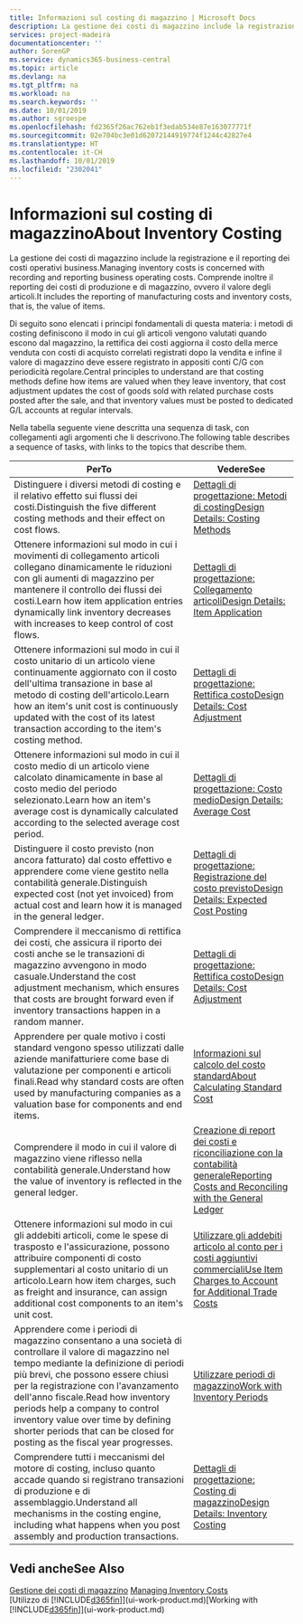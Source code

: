 ```yaml
---
title: Informazioni sul costing di magazzino | Microsoft Docs
description: La gestione dei costi di magazzino include la registrazione e il reporting dei costi operativi business. Comprende inoltre il reporting dei costi di produzione e di magazzino, ovvero il valore degli articoli.
services: project-madeira
documentationcenter: ''
author: SorenGP
ms.service: dynamics365-business-central
ms.topic: article
ms.devlang: na
ms.tgt_pltfrm: na
ms.workload: na
ms.search.keywords: ''
ms.date: 10/01/2019
ms.author: sgroespe
ms.openlocfilehash: fd2365f26ac762eb1f3edab534e87e163077771f
ms.sourcegitcommit: 02e704bc3e01d62072144919774f1244c42827e4
ms.translationtype: HT
ms.contentlocale: it-CH
ms.lasthandoff: 10/01/2019
ms.locfileid: "2302041"
---
```

# <a name="about-inventory-costing"></a><span data-ttu-id="490a8-104">Informazioni sul costing di magazzino</span><span class="sxs-lookup"><span data-stu-id="490a8-104">About Inventory Costing</span></span>
<span data-ttu-id="490a8-105">La gestione dei costi di magazzino include la registrazione e il reporting dei costi operativi business.</span><span class="sxs-lookup"><span data-stu-id="490a8-105">Managing inventory costs is concerned with recording and reporting business operating costs.</span></span> <span data-ttu-id="490a8-106">Comprende inoltre il reporting dei costi di produzione e di magazzino, ovvero il valore degli articoli.</span><span class="sxs-lookup"><span data-stu-id="490a8-106">It includes the reporting of manufacturing costs and inventory costs, that is, the value of items.</span></span>  

 <span data-ttu-id="490a8-107">Di seguito sono elencati i principi fondamentali di questa materia: i metodi di costing definiscono il modo in cui gli articoli vengono valutati quando escono dal magazzino, la rettifica dei costi aggiorna il costo della merce venduta con costi di acquisto correlati registrati dopo la vendita e infine il valore di magazzino deve essere registrato in appositi conti C/G con periodicità regolare.</span><span class="sxs-lookup"><span data-stu-id="490a8-107">Central principles to understand are that costing methods define how items are valued when they leave inventory, that cost adjustment updates the cost of goods sold with related purchase costs posted after the sale, and that inventory values must be posted to dedicated G/L accounts at regular intervals.</span></span>  

 <span data-ttu-id="490a8-108">Nella tabella seguente viene descritta una sequenza di task, con collegamenti agli argomenti che li descrivono.</span><span class="sxs-lookup"><span data-stu-id="490a8-108">The following table describes a sequence of tasks, with links to the topics that describe them.</span></span>   

|<span data-ttu-id="490a8-109">**Per**</span><span class="sxs-lookup"><span data-stu-id="490a8-109">**To**</span></span>|<span data-ttu-id="490a8-110">**Vedere**</span><span class="sxs-lookup"><span data-stu-id="490a8-110">**See**</span></span>|  
|------------|-------------|  
|<span data-ttu-id="490a8-111">Distinguere i diversi metodi di costing e il relativo effetto sui flussi dei costi.</span><span class="sxs-lookup"><span data-stu-id="490a8-111">Distinguish the five different costing methods and their effect on cost flows.</span></span>|[<span data-ttu-id="490a8-112">Dettagli di progettazione: Metodi di costing</span><span class="sxs-lookup"><span data-stu-id="490a8-112">Design Details: Costing Methods</span></span>](design-details-costing-methods.md)|  
|<span data-ttu-id="490a8-113">Ottenere informazioni sul modo in cui i movimenti di collegamento articoli collegano dinamicamente le riduzioni con gli aumenti di magazzino per mantenere il controllo dei flussi dei costi.</span><span class="sxs-lookup"><span data-stu-id="490a8-113">Learn how item application entries dynamically link inventory decreases with increases to keep control of cost flows.</span></span>|[<span data-ttu-id="490a8-114">Dettagli di progettazione: Collegamento articoli</span><span class="sxs-lookup"><span data-stu-id="490a8-114">Design Details: Item Application</span></span>](design-details-item-application.md)|  
|<span data-ttu-id="490a8-115">Ottenere informazioni sul modo in cui il costo unitario di un articolo viene continuamente aggiornato con il costo dell'ultima transazione in base al metodo di costing dell'articolo.</span><span class="sxs-lookup"><span data-stu-id="490a8-115">Learn how an item's unit cost is continuously updated with the cost of its latest transaction according to the item's costing method.</span></span>|[<span data-ttu-id="490a8-116">Dettagli di progettazione: Rettifica costo</span><span class="sxs-lookup"><span data-stu-id="490a8-116">Design Details: Cost Adjustment</span></span>](design-details-cost-adjustment.md)|  
|<span data-ttu-id="490a8-117">Ottenere informazioni sul modo in cui il costo medio di un articolo viene calcolato dinamicamente in base al costo medio del periodo selezionato.</span><span class="sxs-lookup"><span data-stu-id="490a8-117">Learn how an item's average cost is dynamically calculated according to the selected average cost period.</span></span>|[<span data-ttu-id="490a8-118">Dettagli di progettazione: Costo medio</span><span class="sxs-lookup"><span data-stu-id="490a8-118">Design Details: Average Cost</span></span>](design-details-average-cost.md)|  
|<span data-ttu-id="490a8-119">Distinguere il costo previsto (non ancora fatturato) dal costo effettivo e apprendere come viene gestito nella contabilità generale.</span><span class="sxs-lookup"><span data-stu-id="490a8-119">Distinguish expected cost (not yet invoiced) from actual cost and learn how it is managed in the general ledger.</span></span>|[<span data-ttu-id="490a8-120">Dettagli di progettazione: Registrazione del costo previsto</span><span class="sxs-lookup"><span data-stu-id="490a8-120">Design Details: Expected Cost Posting</span></span>](design-details-expected-cost-posting.md)|  
|<span data-ttu-id="490a8-121">Comprendere il meccanismo di rettifica dei costi, che assicura il riporto dei costi anche se le transazioni di magazzino avvengono in modo casuale.</span><span class="sxs-lookup"><span data-stu-id="490a8-121">Understand the cost adjustment mechanism, which ensures that costs are brought forward even if inventory transactions happen in a random manner.</span></span>|[<span data-ttu-id="490a8-122">Dettagli di progettazione: Rettifica costo</span><span class="sxs-lookup"><span data-stu-id="490a8-122">Design Details: Cost Adjustment</span></span>](design-details-cost-adjustment.md)|  
|<span data-ttu-id="490a8-123">Apprendere per quale motivo i costi standard vengono spesso utilizzati dalle aziende manifatturiere come base di valutazione per componenti e articoli finali.</span><span class="sxs-lookup"><span data-stu-id="490a8-123">Read why standard costs are often used by manufacturing companies as a valuation base for components and end items.</span></span>|[<span data-ttu-id="490a8-124">Informazioni sul calcolo del costo standard</span><span class="sxs-lookup"><span data-stu-id="490a8-124">About Calculating Standard Cost</span></span>](finance-about-calculating-standard-cost.md)|  
|<span data-ttu-id="490a8-125">Comprendere il modo in cui il valore di magazzino viene riflesso nella contabilità generale.</span><span class="sxs-lookup"><span data-stu-id="490a8-125">Understand how the value of inventory is reflected in the general ledger.</span></span>|[<span data-ttu-id="490a8-126">Creazione di report dei costi e riconciliazione con la contabilità generale</span><span class="sxs-lookup"><span data-stu-id="490a8-126">Reporting Costs and Reconciling with the General Ledger</span></span>](finance-report-costs-and-reconcile-with-the-general-ledger.md)|  
|<span data-ttu-id="490a8-127">Ottenere informazioni sul modo in cui gli addebiti articoli, come le spese di trasposto e l'assicurazione, possono attribuire componenti di costo supplementari al costo unitario di un articolo.</span><span class="sxs-lookup"><span data-stu-id="490a8-127">Learn how item charges, such as freight and insurance, can assign additional cost components to an item's unit cost.</span></span>|[<span data-ttu-id="490a8-128">Utilizzare gli addebiti articolo al conto per i costi aggiuntivi commerciali</span><span class="sxs-lookup"><span data-stu-id="490a8-128">Use Item Charges to Account for Additional Trade Costs</span></span>](payables-how-assign-item-charges.md)|  
|<span data-ttu-id="490a8-129">Apprendere come i periodi di magazzino consentano a una società di controllare il valore di magazzino nel tempo mediante la definizione di periodi più brevi, che possono essere chiusi per la registrazione con l'avanzamento dell'anno fiscale.</span><span class="sxs-lookup"><span data-stu-id="490a8-129">Read how inventory periods help a company to control inventory value over time by defining shorter periods that can be closed for posting as the fiscal year progresses.</span></span>|[<span data-ttu-id="490a8-130">Utilizzare periodi di magazzino</span><span class="sxs-lookup"><span data-stu-id="490a8-130">Work with Inventory Periods</span></span>](finance-how-to-work-with-inventory-periods.md)|  
|<span data-ttu-id="490a8-131">Comprendere tutti i meccanismi del motore di costing, incluso quanto accade quando si registrano transazioni di produzione e di assemblaggio.</span><span class="sxs-lookup"><span data-stu-id="490a8-131">Understand all mechanisms in the costing engine, including what happens when you post assembly and production transactions.</span></span>|[<span data-ttu-id="490a8-132">Dettagli di progettazione: Costing di magazzino</span><span class="sxs-lookup"><span data-stu-id="490a8-132">Design Details: Inventory Costing</span></span>](design-details-inventory-costing.md)|

## <a name="see-also"></a><span data-ttu-id="490a8-133">Vedi anche</span><span class="sxs-lookup"><span data-stu-id="490a8-133">See Also</span></span>
<span data-ttu-id="490a8-134">[Gestione dei costi di magazzino](finance-manage-inventory-costs.md)  </span><span class="sxs-lookup"><span data-stu-id="490a8-134">[Managing Inventory Costs](finance-manage-inventory-costs.md)  </span></span>  
<span data-ttu-id="490a8-135">[Utilizzo di [!INCLUDE[d365fin](includes/d365fin_md.md)]](ui-work-product.md)</span><span class="sxs-lookup"><span data-stu-id="490a8-135">[Working with [!INCLUDE[d365fin](includes/d365fin_md.md)]](ui-work-product.md)</span></span>
